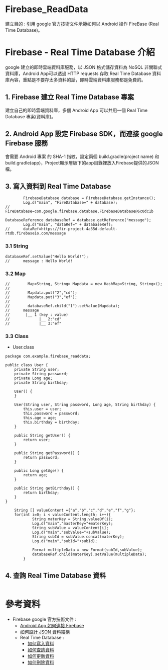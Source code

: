 # Firebase_ReadData
建立目的 : 引用 google 官方技術文件示範如何以 Android 操作 FireBase (Real Time Database)。 

# Firebase - Real Time Database 介紹
google 建立的即時雲端資料庫服務，以 JSON 格式儲存資料為 NoSQL 非關聯式資料庫，Android App可以透過 HTTP requests 存取 Real Time Database 資料庫內容，重點是不要存太多資料的話，即時雲端資料庫服務都是免費的。

## 1. Firebase 建立 Real Time Database 專案
建立自己的即時雲端資料庫，多個 Android App 可以共用一個 Real Time Database 專案(資料庫)。

## 2. Android App 設定 Firebase SDK，而連接 google Firebase 服務
會需要 Android 專案 的 SHA-1 指紋，設定兩個 build.gradle(project name) 和 build.gradle(app)，Project顯示層級下的app目錄裡放入Firebase提供的JSON檔。

## 3. 寫入資料到 Real Time Database 

```
        FirebaseDatabase database = FirebaseDatabase.getInstance();
        Log.d("main", "FireDatabase=" + database);
//      FireDatabase=com.google.firebase.database.FirebaseDatabase@6c0dc1b

DatabaseReference databaseRef = database.getReference("message");
        Log.d("main", "dataRef=" + databaseRef);
//      dataRef=https://fir-project-4a35d-default-rtdb.firebaseio.com/message
```

### 3.1 String

```
databaseRef.setValue("Hello World!");
//      message : Hello World!
```

### 3.2 Map

```
//        Map<String, String> Mapdata = new HashMap<String, String>();
//
//        Mapdata.put("2","cd");
//        Mapdata.put("3","ef");
//
//        databaseRef.child("1").setValue(Mapdata);
//      message
//       |__ 1 (key : value)
//             |__ 2:"cd"
//             |__ 3:"ef"
```

### 3.3 Class

* User.class
```
package com.example.firebase_readdata;

public class User {
    private String user;
    private String password;
    private Long age;
    private String birthday;

    User() {
    }

    User(String user, String password, Long age, String birthday) {
        this.user = user;
        this.password = password;
        this.age = age;
        this.birthday = birthday;
    }

    public String getUser() {
        return user;
    }

    public String getPassword() {
        return password;
    }

    public Long getAge() {
        return age;
    }

    public String getBirthday() {
        return birthday;
    }
}

```

```
    String [] valueContent ={"a","b","c","d","e","f","g"};
    for(int i=0; i < valueContent.length; i++){
            String materKey = String.valueOf(i);
            Log.d("main","masterKey="+materKey);
            String subValue = valueContent[i];
            Log.d("main","subValue="+subValue);
            String subId = subValue.concat(materKey);
            Log.d("main","subId="+subId);

            Format multipleData = new Format(subId,subValue);
            databaseRef.child(materKey).setValue(multipleData);
        }
```

## 4. 查詢 Real Time Database 資料 

```
```

# 參考資料
* Firebase google 官方技術文件 : 
   - [Android App 如何連接 Firebase](https://firebase.google.com/docs/database/android/start)
   - [如何設計 JSON 資料結構](https://firebase.google.com/docs/database/android/structure-data)
   - Real Time Database :
      - [如何寫入資料](https://firebase.google.com/docs/database/android/read-and-write#write_data)
      - [如何查詢資料](https://firebase.google.com/docs/database/android/read-and-write#read_data)
      - [如何更新資料](https://firebase.google.com/docs/database/android/read-and-write#update_specific_fields)
      - [如何刪除資料](https://firebase.google.com/docs/database/android/read-and-write#delete_data)
